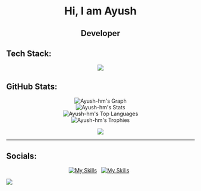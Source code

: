 <h1 align="center"> Hi, I am Ayush </h1>
<h2 align="center"> Developer </h2>

## Tech Stack:
<p align="center">
  <a href="https://skillicons.dev">
    <img src="https://skillicons.dev/icons?i=java,py,js,html,css,nodejs,express,react,bootstrap,tailwind,figma,tensorflow" />
  </a>
</p>


## GitHub Stats: 
<div style: align="center">

![Ayush-hm's Graph](http://github-profile-summary-cards.vercel.app/api/cards/profile-details?username=Ayush-hm&theme=midnight_purple) <br/>
![Ayush-hm's Stats](https://github-readme-stats.vercel.app/api?username=Ayush-hm&theme=midnight-purple&show_icons=true&hide_border=true&count_private=true) <br/>
![Ayush-hm's Top Languages](https://github-readme-stats.vercel.app/api/top-langs/?username=Ayush-hm&theme=midnight-purple&show_icons=true&hide_border=true&layout=compact)<br/>
![Ayush-hm's Trophies](https://github-profile-trophy.vercel.app/?username=Ayush-hm&row=1&theme=darkhub&no-frame=true)

  
</div>

<div align="center">

  ![](https://quotes-github-readme.vercel.app/api?type=horizontal&theme=radical&no-frame=true)
</div>

---
## Socials:
<div align="center"> 
  
<a href="https://www.linkedin.com/in/ayush-h-mishra/">![My Skills](https://skillicons.dev/icons?i=linkedin)</a> &nbsp;
<a href="https://twitter.com/AyushHrishikesh">![My Skills](https://skillicons.dev/icons?i=twitter)</a> &nbsp;

</div>

[![](https://visitcount.itsvg.in/api?id=Ayush-hm&icon=0&color=0)](https://visitcount.itsvg.in)

